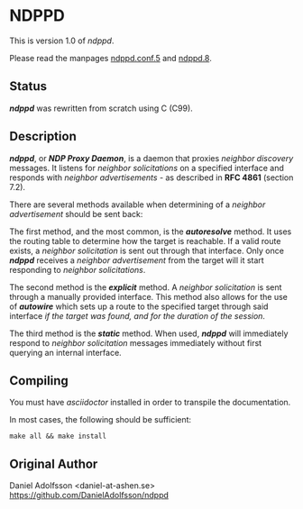 # NDPPD

This is version 1.0 of *ndppd*.

Please read the manpages [ndppd.conf.5](ndppd.conf.5.adoc) and [ndppd.8](ndppd.8.adoc). 

## Status

***ndppd*** was rewritten from scratch using C (C99).

## Description

***ndppd***, or ***NDP Proxy Daemon***, is a daemon that proxies *neighbor discovery* messages. It listens for *neighbor solicitations* on a
specified interface and responds with *neighbor advertisements* - as described in **RFC 4861** (section 7.2). 

There are several methods available when determining of a *neighbor advertisement* should be sent back:

The first method, and the most common, is the ***autoresolve*** method. It uses the routing table to determine how the target is reachable.
If a valid route exists, a *neighbor solicitation* is sent out through that interface. Only once ***ndppd*** receives a *neighbor advertisement*
from the target will it start responding to *neighbor solicitations*. 

The second method is the ***explicit*** method. A *neighbor solicitation* is sent through a manually provided interface. This
method also allows for the use of ***autowire*** which sets up a route to the specified target through said interface *if the target was found, and for the
duration of the session*.

The third method is the ***static*** method. When used, ***ndppd*** will immediately respond to *neighbor solicitation* messages immediately
without first querying an internal interface.

## Compiling

You must have *asciidoctor* installed in order to transpile the documentation.

In most cases, the following should be sufficient:

    make all && make install

## Original Author

Daniel Adolfsson <daniel-at-ashen.se>  
https://github.com/DanielAdolfsson/ndppd

